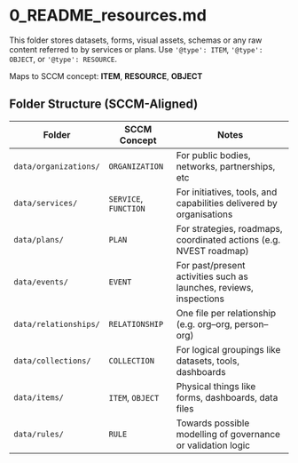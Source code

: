 # 0_README_resources.md

This folder stores datasets, forms, visual assets, schemas or any raw content referred to by services or plans.
Use `'@type': ITEM`, `'@type': OBJECT`, or `'@type': RESOURCE`.

Maps to SCCM concept: **ITEM**, **RESOURCE**, **OBJECT**



## Folder Structure (SCCM-Aligned)

| Folder                     | SCCM Concept         | Notes                                                                 |
|----------------------------|----------------------|-----------------------------------------------------------------------|
| `data/organizations/`      | `ORGANIZATION`       | For public bodies, networks, partnerships, etc                        |
| `data/services/`           | `SERVICE`, `FUNCTION`| For initiatives, tools, and capabilities delivered by organisations   |
| `data/plans/`              | `PLAN`               | For strategies, roadmaps, coordinated actions (e.g. NVEST roadmap)    |
| `data/events/`             | `EVENT`              | For past/present activities such as launches, reviews, inspections    |
| `data/relationships/`      | `RELATIONSHIP`       | One file per relationship (e.g. org–org, person–org)                 |
| `data/collections/`        | `COLLECTION`         | For logical groupings like datasets, tools, dashboards                |
| `data/items/`              | `ITEM`, `OBJECT`     | Physical things like forms, dashboards, data files                    |
| `data/rules/`              | `RULE`               | Towards possible modelling of governance or validation logic          |
